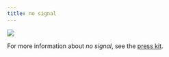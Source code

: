 ```yaml
---
title: no signal
---
```


<div class="banner">

![](../press-kits/no-signal/screen-7.png)

</div>

For more information about _no signal_, see the [press kit](../press-kits/no-signal.md).
